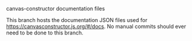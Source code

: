 canvas-constructor documentation files

This branch hosts the documentation JSON files used for https://canvasconstructor.js.org/#/docs. No manual commits should ever need to be done to this branch.
